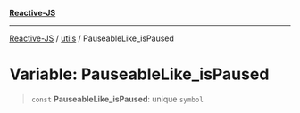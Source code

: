 [**Reactive-JS**](../../README.md)

***

[Reactive-JS](../../README.md) / [utils](../README.md) / PauseableLike\_isPaused

# Variable: PauseableLike\_isPaused

> `const` **PauseableLike\_isPaused**: unique `symbol`
